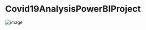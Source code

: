 # Covid19AnalysisPowerBIProject

![image](https://github.com/amirhajiabadi/Covid19AnalysisPowerBIProject/assets/82854373/48d1312b-f8d4-42fe-9bfc-4b9425b36e04)
